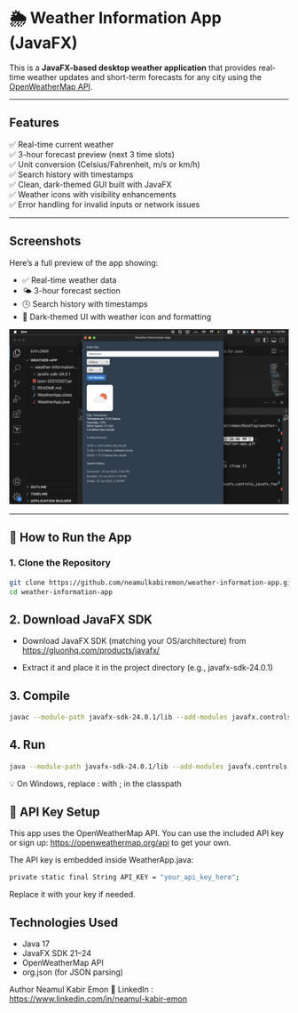 # 🌦️ Weather Information App (JavaFX)

This is a **JavaFX-based desktop weather application** that provides real-time weather updates and short-term forecasts for any city using the [OpenWeatherMap API](https://openweathermap.org/api).

---

## Features

✅ Real-time current weather  
✅ 3-hour forecast preview (next 3 time slots)  
✅ Unit conversion (Celsius/Fahrenheit, m/s or km/h)  
✅ Search history with timestamps  
✅ Clean, dark-themed GUI built with JavaFX  
✅ Weather icons with visibility enhancements  
✅ Error handling for invalid inputs or network issues

---

## Screenshots

Here’s a full preview of the app showing:

- ✅ Real-time weather data
- 🌤️ 3-hour forecast section
- 🕓 Search history with timestamps
- 🎨 Dark-themed UI with weather icon and formatting

![Weather App Preview](screenshots/weather-preview.png)

---

## 🚀 How to Run the App

### 1. Clone the Repository

```bash
git clone https://github.com/neamulkabiremon/weather-information-app.git
cd weather-information-app
```
## 2. Download JavaFX SDK
- Download JavaFX SDK (matching your OS/architecture) from https://gluonhq.com/products/javafx/

- Extract it and place it in the project directory (e.g., javafx-sdk-24.0.1)

## 3. Compile

```bash
javac --module-path javafx-sdk-24.0.1/lib --add-modules javafx.controls,javafx.fxml -cp json-20210307.jar WeatherApp.java
```

## 4. Run
```bash
java --module-path javafx-sdk-24.0.1/lib --add-modules javafx.controls,javafx.fxml -cp .:json-20210307.jar WeatherApp
```
💡 On Windows, replace : with ; in the classpath

## 🔑 API Key Setup
This app uses the OpenWeatherMap API. You can use the included API key or sign up: https://openweathermap.org/api to get your own.

The API key is embedded inside WeatherApp.java:
```bash
private static final String API_KEY = "your_api_key_here";
```
Replace it with your key if needed.

## Technologies Used
- Java 17
- JavaFX SDK 21–24
- OpenWeatherMap API
- org.json (for JSON parsing)

Author
Neamul Kabir Emon
🔗 LinkedIn : https://www.linkedin.com/in/neamul-kabir-emon 

